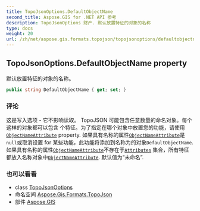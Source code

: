 ```yaml
---
title: TopoJsonOptions.DefaultObjectName
second_title: Aspose.GIS for .NET API 参考
description: TopoJsonOptions 财产. 默认放置特征的对象的名称
type: docs
weight: 20
url: /zh/net/aspose.gis.formats.topojson/topojsonoptions/defaultobjectname/
---
```

## TopoJsonOptions.DefaultObjectName property

默认放置特征的对象的名称。

```csharp
public string DefaultObjectName { get; set; }
```

### 评论

这是写入选项 - 它不影响读取。 TopoJSON 可能包含任意数量的命名对象。每个这样的对象都可以包含 个特征。为了指定在哪个对象中放置您的功能，请使用 [`ObjectNameAttribute`](../objectnameattribute/) property. 如果具有名称的属性[`ObjectNameAttribute`](../objectnameattribute/)是`null`或取消设置 for 某些功能，此功能将添加到名称为的对象`DefaultObjectName`. 如果具有名称的属性[`ObjectNameAttribute`](../objectnameattribute/)不存在于[`Attributes`](../../../aspose.gis/vectorlayer/attributes/) 集合，所有特征都放入名称对象中[`ObjectNameAttribute`](../objectnameattribute/). 默认值为“未命名”.

### 也可以看看

* class [TopoJsonOptions](../)
* 命名空间 [Aspose.Gis.Formats.TopoJson](../../topojsonoptions/)
* 部件 [Aspose.GIS](../../../)


